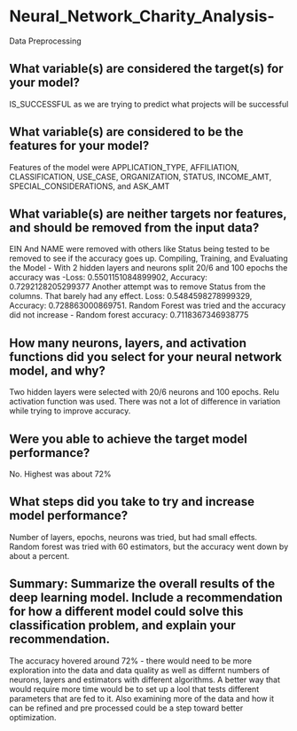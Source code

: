 # Neural_Network_Charity_Analysis-



Data Preprocessing
## What variable(s) are considered the target(s) for your model? 
IS_SUCCESSFUL as we are trying to predict what projects will be successful
## What variable(s) are considered to be the features for your model? 
Features of the model were APPLICATION_TYPE, AFFILIATION, CLASSIFICATION, USE_CASE, ORGANIZATION, STATUS, INCOME_AMT, SPECIAL_CONSIDERATIONS, and ASK_AMT
## What variable(s) are neither targets nor features, and should be removed from the input data? 
EIN And NAME were removed with others like Status being tested to be removed to see if the accuracy goes up.
Compiling, Training, and Evaluating the Model - With 2 hidden layers and neurons split 20/6 and 100 epochs the accuracy was -Loss: 0.5501151084899902, Accuracy: 0.7292128205299377 Another attempt was to remove Status from the columns. That barely had any effect. Loss: 0.5484598278999329, Accuracy: 0.728863000869751. Random Forest was tried and the accuracy did not increase - Random forest accuracy: 0.7118367346938775
## How many neurons, layers, and activation functions did you select for your neural network model, and why?
Two hidden layers were selected with 20/6 neurons and 100 epochs. Relu activation function was used. There was not a lot of difference in variation while trying to improve accuracy. 
## Were you able to achieve the target model performance? 
No. Highest was about 72%
## What steps did you take to try and increase model performance? 
Number of layers, epochs, neurons was tried, but had small effects. Random forest was tried with 60 estimators, but the accuracy went down by about a percent. 
## Summary: Summarize the overall results of the deep learning model. Include a recommendation for how a different model could solve this classification problem, and explain your recommendation. 
The accuracy hovered around 72% - there would need to be more exploration into the data and data quality as well as differnt numbers of neurons, layers and estimators with different algorithms. A better way that would require more time would be to set up a lool that tests different parameters that are fed to it. Also examining more of the data and how it can be refined and pre processed could be a step toward better optimization. 
